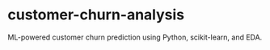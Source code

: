 # customer-churn-analysis
ML-powered customer churn prediction using Python, scikit-learn, and EDA.
